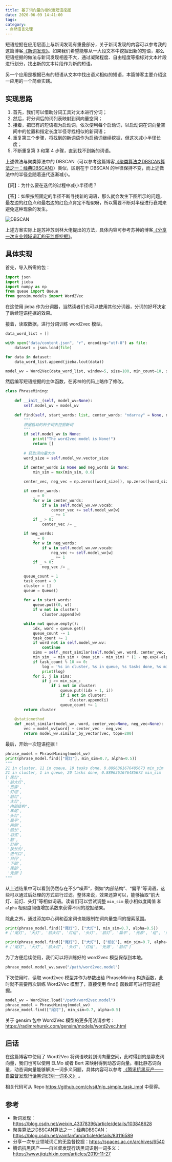 ```yaml
---
title: 基于词向量的相似度短语挖掘
date: 2020-06-09 14:41:00
tags:
category:
- 自然语言处理
---
```


短语挖掘在应用层面上与新词发现有重叠部分，关于新词发现的内容可以参考我的这篇博客[《新词发现》](https://blog.csdn.net/weixin_43378396/article/details/103848628)。如果我们希望能够从一大段文本中挖掘出新的短语，那么短语挖掘的做法与新词发现相差不大，通过凝聚程度、自由程度等指标对文本片段进行划分，找出新的文本片段作为新的短语。

另一个应用是根据已有的短语从文本中找出语义相似的短语，本篇博客主要介绍这一应用的一个简单实践。

## 实现思路
1. 首先，我们可以借助分词工具对文本进行分词；
2. 然后，将分词后的词列表映射到词向量空间；
3. 接着，把已有的短语视为启动词，依次便利每个启动词，以启动词在词向量空间中的位置和指定长度半径寻找相似的新词语；
4. 重复第三个步骤，将找到的新词语作为启动词继续挖掘，但这次减小半径长度；
5. 不断重复第 3 和第 4 步骤，直到找不到新的词语。

上述做法与聚类算法中的 DBSCAN（可以参考这篇博客[《聚类算法之DBSCAN算法之一：经典DBSCAN》](https://blog.csdn.net/vainfanfan/article/details/83116589)）类似，区别在于 DBSCAN 的半径保持不变，而上述做法中的半径会随着迭代逐渐减小。

【问】：为什么要在迭代的过程中减小半径呢？

【答】：如果按照固定的半径不断寻找新的词语，那么就会发生下图所示的问题，最左边的红色点和最右边的红色点肯定不相似呀，所以需要不断对半径进行衰减来避免这种现象的发生。

![DBSCAN](https://imgconvert.csdnimg.cn/aHR0cHM6Ly9tYXJrZG93bi1waWN0dXJlLWNsdnNpdC5vc3MtY24taGFuZ3pob3UuYWxpeXVuY3MuY29tL21sL0RCU0NBTi8lRTclOUYlQUQlRTglQUYlQUQlRTYlOEMlOTYlRTYlOEUlOTguanBn?x-oss-process=image/format,png)

上述方案实际上是苏神苏剑林大佬提出的方法，具体内容可参考苏神的博客[《分享一次专业领域词汇的无监督挖掘》](https://spaces.ac.cn/archives/6540)。

## 具体实现
首先，导入所需的包：
```python
import json
import jieba
import numpy as np
from queue import Queue
from gensim.models import Word2Vec
```

在这使用 jieba 作为分词器，当然读者们也可以使用其他分词器，分词的好坏决定了后续短语挖掘的效果。

接着，读取数据，进行分词训练 word2vec 模型。
```python
data_word_list = []

with open("data/content.json", "r", encoding="utf-8") as file:
    dataset = json.load(file)

for data in dataset:
    data_word_list.append(jieba.lcut(data))

model_wv = Word2Vec(data_word_list, window=5, size=100, min_count=10, sg=0, negative=5, workers=5)
```

然后编写短语挖掘的主体函数，在苏神的代码上略作了修改。
```python
class PhraseMining:
    
    def __init__(self, model_wv=None):
        self.model_wv = model_wv
    
    def find(self, start_words: list, center_words: "ndarray" = None, neg_words: "ndarray" = None, min_sim: float = 0.6, max_sim: float = 1.0, alpha: float = 0.25) -> list:
        """
        根据启动的种子词去挖掘新词
        """
        if self.model_wv is None:
            print("The word2vec model is None!")
            return []
        
        # 获取词向量大小
        word_size = self.model_wv.vector_size
        
        if center_words is None and neg_words is None:
            min_sim = max(min_sim, 0.6)

        center_vec, neg_vec = np.zeros([word_size]), np.zeros([word_size])

        if center_words:
            _ = 0
            for w in center_words:
                if w in self.model_wv.wv.vocab:
                    center_vec += self.model_wv[w]
                    _ += 1
            if _ > 0:
                center_vec /= _

        if neg_words:
            _ = 0
            for w in neg_words:
                if w in self.model_wv.wv.vocab:
                    neg_vec += self.model_wv[w]
                    _ += 1
            if _ > 0:
                neg_vec /= _

        queue_count = 1
        task_count = 0
        cluster = []
        queue = Queue()
        
        for w in start_words:
            queue.put((0, w))
            if w not in cluster:
                cluster.append(w)

        while not queue.empty():
            idx, word = queue.get()
            queue_count -= 1
            task_count += 1
            if word not in self.model_wv.wv:
                continue
            sims = self._most_similar(self.model_wv, word, center_vec, neg_vec)
            min_sim_ = min_sim + (max_sim - min_sim) * (1 - np.exp(-alpha * idx))
            if task_count % 10 == 0:
                log = '%s in cluster, %s in queue, %s tasks done, %s min_sim' % (len(cluster), queue_count, task_count, min_sim_)
                print(log)
            for i, j in sims:
                if j >= min_sim_:
                    if i not in cluster:
                        queue.put((idx + 1, i))
                        if i not in cluster:
                            cluster.append(i)
                        queue_count += 1
        return cluster
    
    @staticmethod
    def _most_similar(model_wv, word, center_vec=None, neg_vec=None):
        vec = model_wv[word] + center_vec - neg_vec
        return model_wv.similar_by_vector(vec, topn=200)
```

最后，开始一次短语挖掘！
```python
phrase_model = PhraseMining(model_wv)
print(phrase_model.find(["尾灯"], min_sim=0.7, alpha=0.5))
"""
21 in cluster, 11 in queue, 10 tasks done, 0.8896361676485673 min_sim
21 in cluster, 1 in queue, 20 tasks done, 0.8896361676485673 min_sim
['尾灯',
 '前大灯',
 '贯穿',
 '灯组',
 '前灯',
 '大灯',
 '内部结构',
 '车尾',
 '头灯',
 '扁平',
 '两侧',
 '细长',
 '羽式',
 '箭',
 '灯带',
 '狭长的',
 '进气口',
 '日行',
 '下部',
 '尾部',
 '光源']
"""
```

从上述结果中可以看到仍然存在不少“噪声”，例如“内部结构”、“偏平”等词语，这些可以通过后处理的方式进行过滤。整体来说，效果还算可以，能够抽取“前大灯、前灯、头灯”等相似词语。读者们可以尝试调整 `min_sim` 最小相似度阈值 和 `alpha` 相似度阈值增加系数来获得不同的挖掘结果。

除此之外，通过添加中心词和否定词也能限制在词向量空间的搜索范围。
```python
print(phrase_model.find(["尾灯"], ["大灯"], min_sim=0.7, alpha=0.5))
# ['尾灯', '大灯', '前大灯', '灯组', '头灯', '前灯', '扁平', '光源', '组', '内部结构', '灯带', '细长', '狭长', 'LED']

print(phrase_model.find(["尾灯"], ["大灯"], ["细长"], min_sim=0.7, alpha=0.5))
# ['尾灯', '大灯', '前大灯', '头灯', '灯组', '光源', '前灯']
```

为了方便后续使用，我们可以将训练好的 word2vec 模型保存到本地。
```python
phrase_model.model_wv.save("/path/word2vec.model")
```

下次使用时，读取 word2vec 模型并作为参数出给 PhraseMining 构造函数，此时就不需要再次训练 Word2Vec 模型了，直接使用 find() 函数即可进行短语挖掘。
```python
model_wv = Word2Vec.load("/path/word2vec.model")
phrase_model = PhraseMining(model_wv)
phrase_model.find(["尾灯"], min_sim=0.7, alpha=0.5)
```

关于 gensim 包中 Word2Vec 模型的更多用法请参考：https://radimrehurek.com/gensim/models/word2vec.html

## 后话
在这篇博客中使用了 Word2Vec 将词语映射到词向量空间，此时得到的是静态词向量，我们也可以使用 ELMo 或者 Bert 来映射得到动态词向量。相比静态词向量，动态词向量能够解决一词多义问题，具体内容可以参考 [《腾讯抗黑灰产——自监督发现行话黑词识别一词多义》](https://www.jiqizhixin.com/articles/2019-11-27) 。

相关代码可从 Repo https://github.com/clvsit/nlp_simple_task_impl 中获得。

## 参考
- 新词发现：https://blog.csdn.net/weixin_43378396/article/details/103848628
- 聚类算法之DBSCAN算法之一：经典DBSCAN：https://blog.csdn.net/vainfanfan/article/details/83116589
- 分享一次专业领域词汇的无监督挖掘：https://spaces.ac.cn/archives/6540
- 腾讯抗黑灰产——自监督发现行话黑词识别一词多义：https://www.jiqizhixin.com/articles/2019-11-27